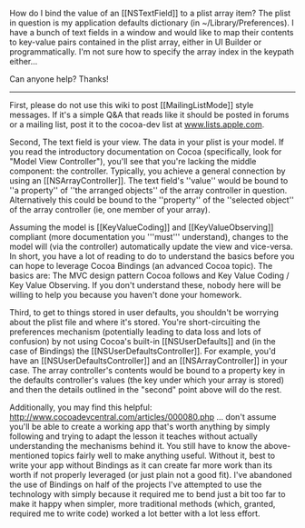 How do I bind the value of an [[NSTextField]] to a plist array item? The plist in question is my application defaults dictionary (in ~/Library/Preferences).
I have a bunch of text fields in a window and would like to map their contents to key-value pairs contained in the plist array, either in UI Builder or programmatically. I'm not sure how to specify the array index in the keypath either...

Can anyone help? Thanks!

----

First, please do not use this wiki to post [[MailingListMode]] style messages. If it's a simple Q&A that reads like it should be posted in forums or a mailing list, post it to the cocoa-dev list at www.lists.apple.com. 

Second, The text field is your view. The data in your plist is your model. If you read the introductory documentation on Cocoa (specifically, look for "Model View Controller"), you'll see that you're lacking the middle component: the controller. Typically, you achieve a general connection by using an [[NSArrayController]]. The text field's ''value'' would be bound to ''a property'' of ''the arranged objects'' of the array controller in question. Alternatively this could be bound to the ''property'' of the ''selected object'' of the array controller (ie, one member of your array).

Assuming the model is [[KeyValueCoding]] and [[KeyValueObserving]] compliant (more documentation you '''must''' understand), changes to the model will (via the controller) automatically update the view and vice-versa. In short, you have a lot of reading to do to understand the basics before you can hope to leverage Cocoa Bindings (an advanced Cocoa topic). The basics are: The MVC design pattern Cocoa follows and Key Value Coding / Key Value Observing. If you don't understand these, nobody here will be willing to help you because you haven't done your homework.

Third, to get to things stored in user defaults, you shouldn't be worrying about the plist file and where it's stored. You're short-circuiting the preferences mechanism (potentially leading to data loss and lots of confusion) by not using Cocoa's built-in [[NSUserDefaults]] and (in the case of Bindings) the [[NSUserDefaultsController]]. For example, you'd have an [[NSUserDefaultsController]] and an [[NSArrayController]] in your case. The array controller's contents would be bound to a property key in the defaults controller's values (the key under which your array is stored) and then the details outlined in the "second" point above will do the rest. 

Additionally, you may find this helpful: http://www.cocoadevcentral.com/articles/000080.php  ...  don't assume you'll be able to create a working app that's worth anything by simply following and trying to adapt the lesson it teaches without actually understanding the mechanisms behind it. You still have to know the above-mentioned topics fairly well to make anything useful. Without it, best to write your app without Bindings as it can create far more work than its worth if not properly leveraged (or just plain not a good fit). I've abandoned the use of Bindings on half of the projects I've attempted to use the technology with simply because it required me to bend just a bit too far to make it happy when simpler, more traditional methods (which, granted, required me to write code) worked a lot better with a lot less effort.
